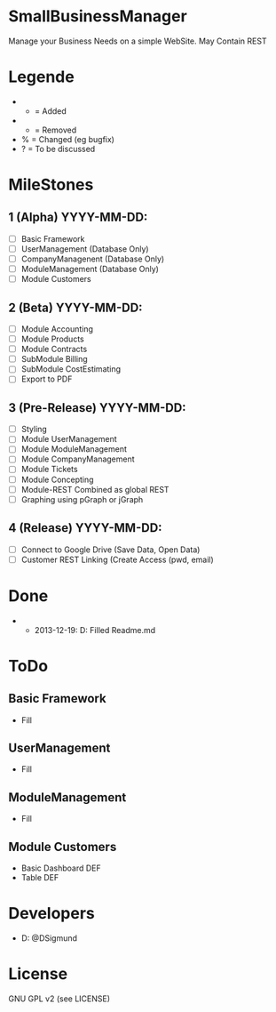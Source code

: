 # SmallBusinessManager

Manage your Business Needs on a simple WebSite. May Contain REST

# Legende
- + = Added
- - = Removed
- % = Changed (eg bugfix)
- ? = To be discussed

# MileStones

## 1 (Alpha) YYYY-MM-DD:
- [ ] Basic Framework
- [ ] UserManagement (Database Only)
- [ ] CompanyManagenent (Database Only)
- [ ] ModuleManagement (Database Only)
- [ ] Module Customers

## 2 (Beta) YYYY-MM-DD:
- [ ] Module Accounting
- [ ] Module Products
- [ ] Module Contracts
- [ ] SubModule Billing
- [ ] SubModule CostEstimating
- [ ] Export to PDF

## 3 (Pre-Release) YYYY-MM-DD:
- [ ] Styling
- [ ] Module UserManagement
- [ ] Module ModuleManagement
- [ ] Module CompanyManagement
- [ ] Module Tickets
- [ ] Module Concepting
- [ ] Module-REST Combined as global REST
- [ ] Graphing using pGraph or jGraph

## 4 (Release) YYYY-MM-DD:
- [ ] Connect to Google Drive (Save Data, Open Data)
- [ ] Customer REST Linking (Create Access (pwd, email)

# Done

- + 2013-12-19: D: Filled Readme.md

# ToDo

## Basic Framework
- Fill

## UserManagement
- Fill

## ModuleManagement
- Fill

## Module Customers
- Basic Dashboard DEF
- Table DEF

# Developers
- D: @DSigmund

# License
GNU GPL v2 (see LICENSE)
